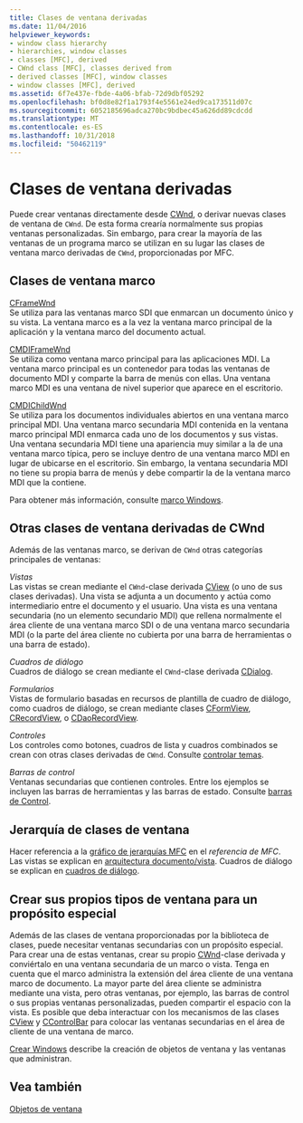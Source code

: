 ```yaml
---
title: Clases de ventana derivadas
ms.date: 11/04/2016
helpviewer_keywords:
- window class hierarchy
- hierarchies, window classes
- classes [MFC], derived
- CWnd class [MFC], classes derived from
- derived classes [MFC], window classes
- window classes [MFC], derived
ms.assetid: 6f7e437e-fbde-4a06-bfab-72d9dbf05292
ms.openlocfilehash: bf0d8e82f1a1793f4e5561e24ed9ca173511d07c
ms.sourcegitcommit: 6052185696adca270bc9bdbec45a626dd89cdcdd
ms.translationtype: MT
ms.contentlocale: es-ES
ms.lasthandoff: 10/31/2018
ms.locfileid: "50462119"
---
```

# <a name="derived-window-classes"></a>Clases de ventana derivadas

Puede crear ventanas directamente desde [CWnd](../mfc/reference/cwnd-class.md), o derivar nuevas clases de ventana de `CWnd`. De esta forma crearía normalmente sus propias ventanas personalizadas. Sin embargo, para crear la mayoría de las ventanas de un programa marco se utilizan en su lugar las clases de ventana marco derivadas de `CWnd`, proporcionadas por MFC.

## <a name="frame-window-classes"></a>Clases de ventana marco

[CFrameWnd](../mfc/reference/cframewnd-class.md)<br/>
Se utiliza para las ventanas marco SDI que enmarcan un documento único y su vista. La ventana marco es a la vez la ventana marco principal de la aplicación y la ventana marco del documento actual.

[CMDIFrameWnd](../mfc/reference/cmdiframewnd-class.md)<br/>
Se utiliza como ventana marco principal para las aplicaciones MDI. La ventana marco principal es un contenedor para todas las ventanas de documento MDI y comparte la barra de menús con ellas. Una ventana marco MDI es una ventana de nivel superior que aparece en el escritorio.

[CMDIChildWnd](../mfc/reference/cmdichildwnd-class.md)<br/>
Se utiliza para los documentos individuales abiertos en una ventana marco principal MDI. Una ventana marco secundaria MDI contenida en la ventana marco principal MDI enmarca cada uno de los documentos y sus vistas. Una ventana secundaria MDI tiene una apariencia muy similar a la de una ventana marco típica, pero se incluye dentro de una ventana marco MDI en lugar de ubicarse en el escritorio. Sin embargo, la ventana secundaria MDI no tiene su propia barra de menús y debe compartir la de la ventana marco MDI que la contiene.

Para obtener más información, consulte [marco Windows](../mfc/frame-windows.md).

## <a name="other-window-classes-derived-from-cwnd"></a>Otras clases de ventana derivadas de CWnd

Además de las ventanas marco, se derivan de `CWnd` otras categorías principales de ventanas:

*Vistas*<br/>
Las vistas se crean mediante el `CWnd`-clase derivada [CView](../mfc/reference/cview-class.md) (o uno de sus clases derivadas). Una vista se adjunta a un documento y actúa como intermediario entre el documento y el usuario. Una vista es una ventana secundaria (no un elemento secundario MDI) que rellena normalmente el área cliente de una ventana marco SDI o de una ventana marco secundaria MDI (o la parte del área cliente no cubierta por una barra de herramientas o una barra de estado).

*Cuadros de diálogo*<br/>
Cuadros de diálogo se crean mediante el `CWnd`-clase derivada [CDialog](../mfc/reference/cdialog-class.md).

*Formularios*<br/>
Vistas de formulario basadas en recursos de plantilla de cuadro de diálogo, como cuadros de diálogo, se crean mediante clases [CFormView](../mfc/reference/cformview-class.md), [CRecordView](../mfc/reference/crecordview-class.md), o [CDaoRecordView](../mfc/reference/cdaorecordview-class.md).

*Controles*<br/>
Los controles como botones, cuadros de lista y cuadros combinados se crean con otras clases derivadas de `CWnd`. Consulte [controlar temas](../mfc/controls-mfc.md).

*Barras de control*<br/>
Ventanas secundarias que contienen controles. Entre los ejemplos se incluyen las barras de herramientas y las barras de estado. Consulte [barras de Control](../mfc/control-bars.md).

## <a name="window-class-hierarchy"></a>Jerarquía de clases de ventana

Hacer referencia a la [gráfico de jerarquías MFC](../mfc/hierarchy-chart.md) en el *referencia de MFC*. Las vistas se explican en [arquitectura documento/vista](../mfc/document-view-architecture.md). Cuadros de diálogo se explican en [cuadros de diálogo](../mfc/dialog-boxes.md).

## <a name="creating-your-own-special-purpose-window-classes"></a>Crear sus propios tipos de ventana para un propósito especial

Además de las clases de ventana proporcionadas por la biblioteca de clases, puede necesitar ventanas secundarias con un propósito especial. Para crear una de estas ventanas, crear su propio [CWnd](../mfc/reference/cwnd-class.md)-clase derivada y conviértalo en una ventana secundaria de un marco o vista. Tenga en cuenta que el marco administra la extensión del área cliente de una ventana marco de documento. La mayor parte del área cliente se administra mediante una vista, pero otras ventanas, por ejemplo, las barras de control o sus propias ventanas personalizadas, pueden compartir el espacio con la vista. Es posible que deba interactuar con los mecanismos de las clases [CView](../mfc/reference/cview-class.md) y [CControlBar](../mfc/reference/ccontrolbar-class.md) para colocar las ventanas secundarias en el área de cliente de una ventana de marco.

[Crear Windows](../mfc/creating-windows.md) describe la creación de objetos de ventana y las ventanas que administran.

## <a name="see-also"></a>Vea también

[Objetos de ventana](../mfc/window-objects.md)

